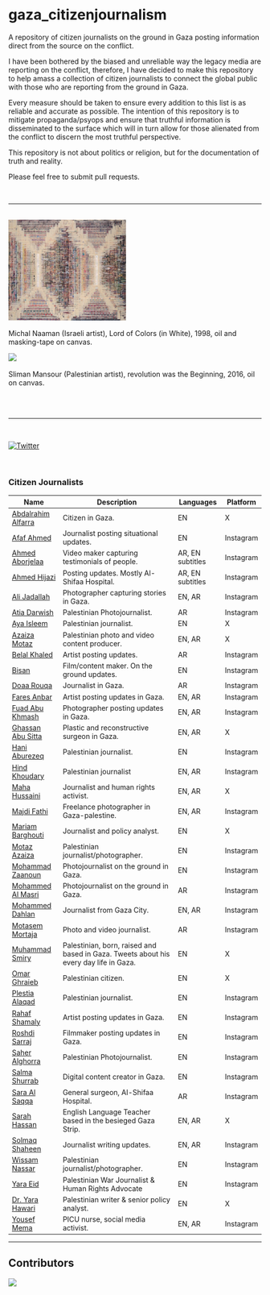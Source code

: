 # gaza_citizenjournalism
A repository of citizen journalists on the ground in Gaza posting information direct from the source on the conflict.

I have been bothered by the biased and unreliable way the legacy media are reporting on the conflict, therefore, I have decided to make this repository to help amass a collection of citizen journalists to connect the global public with those who are reporting from the ground in Gaza.

Every measure should be taken to ensure every addition to this list is as reliable and accurate as possible. The intention of this repository is to mitigate propaganda/psyops and ensure that truthful information is disseminated to the surface which will in turn allow for those alienated from the conflict to discern the most truthful perspective.

This repository is not about politics or religion, but for the documentation of truth and reality.

Please feel free to submit pull requests.

<br>

---

<br>
<img src="./images/naaman.jpg" height="200px">
<p> Michal Naaman (Israeli artist), Lord of Colors (in White), 1998, oil and masking-tape on canvas. </p>
<img src="./images/sliman_mansour.jpg" height="200px">
<p> Sliman Mansour (Palestinian artist), revolution was the Beginning, 2016, oil on canvas. </p>
<br>
<br>

---
<br>

[![Twitter](https://img.shields.io/twitter/url?url=https%3A%2F%2Fgithub.com%2Fcalwoodford%2Fgaza_citizenjournalism?style=social)](https://twitter.com/intent/tweet?text=Check%20out%20this%20GitHub%20repository:&url=https%3A%2F%2Fgithub.com%2Fcalwoodford%2Fgaza_citizenjournalism)

<br>

### Citizen Journalists
Name | Description | Languages | Platform |
|---|---|---|---|
| [Abdalrahim Alfarra](https://x.com/AboodMalfarra) | Citizen in Gaza. | EN | X |
| [Afaf Ahmed](https://www.instagram.com/afafpall_/) | Journalist posting situational updates. | EN | Instagram |
| [Ahmed Aborjelaa](https://www.instagram.com/aborjelaa/) | Video maker capturing testimonials of people. | AR, EN subtitles | Instagram |
| [Ahmed Hijazi](https://www.instagram.com/ahmedhijazee/) | Posting updates. Mostly Al-Shifaa Hospital. | AR, EN subtitles | Instagram |
| [Ali Jadallah](https://www.instagram.com/alijadallah66/) | Photographer capturing stories in Gaza. | EN, AR | Instagram |
| [Atia Darwish](https://www.instagram.com/atiadarwish/) | Palestinian Photojournalist. | AR | Instagram |
| [Aya Isleem](https://x.com/AyaIsleemEn) | Palestinian journalist. | EN | X |
| [Azaiza Motaz](https://x.com/azaizamotaz9) | Palestinian photo and video content producer. | EN, AR | X |
| [Belal Khaled](https://www.instagram.com/belalkh/) | Artist posting updates. | AR | Instagram |
| [Bisan](https://www.instagram.com/wizard_bisan1/) | Film/content maker. On the ground updates. | EN | Instagram |
| [Doaa Rouqa](https://www.instagram.com/doaaj94/) | Journalist in Gaza. | AR | Instagram |
| [Fares Anbar](https://www.instagram.com/faressol2/) | Artist posting updates in Gaza. | EN, AR | Instagram |
| [Fuad Abu Khmash](https://www.instagram.com/fuad.kh.ps_/) | Photographer posting updates in Gaza. | EN, AR | Instagram |
| [Ghassan Abu Sitta](https://x.com/GhassanAbuSitt1) | Plastic and reconstructive surgeon in Gaza. | EN, AR | X |
| [Hani Aburezeq](https://www.instagram.com/hani.aburezeq/) | Palestinian journalist. | EN | Instagram |
| [Hind Khoudary](https://www.instagram.com/hindkhoudary/) | Palestinian journalist | EN, AR | Instagram |
| [Maha Hussaini](https://twitter.com/MahaGaza?s=20) | Journalist and human rights activist. | EN, AR | X |
| [Majdi Fathi](https://www.instagram.com/majdi_fathi/) | Freelance photographer in Gaza-palestine. | EN, AR | Instagram |
| [Mariam Barghouti](https://x.com/MariamBarghouti) | Journalist and policy analyst. | EN | X |
| [Motaz Azaiza](https://www.instagram.com/motaz_azaiza) | Palestinian journalist/photographer. | EN | Instagram |
| [Mohammad Zaanoun](https://www.instagram.com/m.z.gaza/) | Photojournalist on the ground in Gaza. | EN | Instagram |
| [Mohammed Al Masri](https://www.instagram.com/mohamed.h.masri) | Photojournalist on the ground in Gaza. | AR | Instagram |
| [Mohammed Dahlan](https://www.instagram.com/mohammed_dahlan86/) | Journalist from Gaza City. | EN, AR | Instagram |
| [Motasem Mortaja](https://www.instagram.com/motasem.mortaja/) | Photo and video journalist. | AR | Instagram |
| [Muhammad Smiry](https://x.com/MuhammadSmiry) | Palestinian, born, raised and based in Gaza. Tweets about his every day life in Gaza. | EN | X |
| [Omar Ghraieb](https://x.com/Omar_Gaza) | Palestinian citizen. | EN | X |
| [Plestia Alaqad](https://www.instagram.com/byplestia/) | Palestinian journalist. | EN | Instagram |
| [Rahaf Shamaly](https://www.instagram.com/rahafmarwan19/) | Artist posting updates in Gaza. | EN | Instagram |
| [Roshdi Sarraj](https://www.instagram.com/roshdi.sarraj/) | Filmmaker posting updates in Gaza. | EN | Instagram |
| [Saher Alghorra](https://www.instagram.com/saher_alghorra/) | Palestinian Photojournalist. | EN | Instagram |
| [Salma Shurrab](https://www.instagram.com/salma_shurrab/) | Digital content creator in Gaza. | EN | Instagram |
| [Sara Al Saqqa](https://www.instagram.com/sara__alsaqqa/) | General surgeon, Al-Shifaa Hospital. | AR | Instagram |
| [Sarah Hassan](https://x.com/Sarah_Hassan94) | English Language Teacher based in the besieged Gaza Strip. | EN, AR | X |
| [Solmaq Shaheen](https://www.instagram.com/shoroq_shaheen/) | Journalist writing updates. | EN, AR | Instagram |
| [Wissam Nassar](https://www.instagram.com/wissamgaza/) | Palestinian journalist/photographer. | EN | Instagram |
| [Yara Eid](https://www.instagram.com/eid_yara/) | Palestinian War Journalist & Human Rights Advocate | EN | Instagram |
| [Dr. Yara Hawari](https://x.com/yarahawari) | Palestinian writer & senior policy analyst. | EN | X |
| [Yousef Mema](https://www.instagram.com/joegaza93/) | PICU nurse, social media activist. | EN, AR | Instagram |

---

## Contributors

<a href="https://github.com/calwoodford/gaza_citizenjournalism/graphs/contributors">
  <img src="https://contrib.rocks/image?repo=calwoodford/gaza_citizenjournalism" />
</a>

